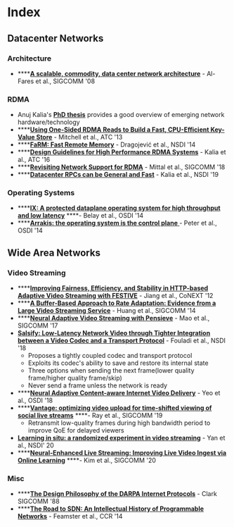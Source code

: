 # Index

## Datacenter Networks

### Architecture

* \*\*\*\*[**A scalable, commodity, data center network architecture**](http://cseweb.ucsd.edu/~vahdat/papers/sigcomm08.pdf) - Al-Fares et al., SIGCOMM '08

### RDMA

* Anuj Kalia's [**PhD thesis**](http://reports-archive.adm.cs.cmu.edu/anon/2019/CMU-CS-19-126.pdf) provides a good overview of emerging network hardware/technology
* \*\*\*\*[**Using One-Sided RDMA Reads to Build a Fast, CPU-Efficient Key-Value Store**](https://www.usenix.org/system/files/conference/atc13/atc13-mitchell.pdf) - Mitchell et al., ATC '13
* \*\*\*\*[**FaRM: Fast Remote Memory**](https://www.usenix.org/conference/nsdi14/technical-sessions/dragojevi%C4%87) - Dragojević et al., NSDI '14
* \*\*\*\*[**Design Guidelines for High Performance RDMA Systems**](https://www.usenix.org/system/files/conference/atc16/atc16_paper-kalia.pdf) - Kalia et al., ATC '16
* \*\*\*\*[**Revisiting Network Support for RDMA**](https://people.eecs.berkeley.edu/~radhika/irn.pdf) - Mittal et al., SIGCOMM '18
* \*\*\*\*[**Datacenter RPCs can be General and Fast**](https://www.usenix.org/conference/nsdi19/presentation/kalia) - Kalia et al., NSDI '19

### Operating Systems

* \*\*\*\*[**IX: A protected dataplane operating system for high throughput and low latency**](https://blog.acolyer.org/2016/06/15/ix-a-protected-dataplane-operating-system-for-high-throughput-and-low-latency/) ****- Belay et al., OSDI '14
* \*\*\*\*[**Arrakis: the operating system is the control plane** ](https://blog.acolyer.org/2016/06/14/arrakis-the-operating-system-is-the-control-plane/)- Peter et al., OSDI '14

## Wide Area Networks

### Video Streaming

* \*\*\*\*[**Improving Fairness, Efficiency, and Stability in HTTP-based Adaptive Video Streaming with FESTIVE**](http://conferences.sigcomm.org/co-next/2012/eproceedings/conext/p97.pdf) - Jiang et al., CoNEXT '12
* \*\*\*\*[**A Buffer-Based Approach to Rate Adaptation: Evidence from a Large Video Streaming Service**](http://yuba.stanford.edu/~nickm/papers/sigcomm2014-video.pdf) - Huang et al., SIGCOMM '14
* \*\*\*\*[**Neural Adaptive Video Streaming with Pensieve**](https://people.csail.mit.edu/hongzi/content/publications/Pensieve-Sigcomm17.pdf) - Mao et al., SIGCOMM '17
* [**Salsify: Low-Latency Network Video through Tighter Integration between a Video Codec and a Transport Protocol**](https://cs.stanford.edu/~keithw/salsify-paper.pdf) - Fouladi et al., NSDI '18
  * Proposes a tightly coupled codec and transport protocol
  * Exploits its codec's ability to save and restore its internal state
  * Three options when sending the next frame\(lower quality frame/higher quality frame/skip\)
  * Never send a frame unless the network is ready
* \*\*\*\*[**Neural Adaptive Content-aware Internet Video Delivery**](https://www.usenix.org/system/files/osdi18-yeo.pdf) - Yeo et al., OSDI '18 
* \*\*\*\*[**Vantage: optimizing video upload for time-shifted viewing of social live streams**](https://dl.acm.org/doi/10.1145/3341302.3342064) ****- Ray et al., SIGCOMM '19
  * Retransmit low-quality frames during high bandwidth period to improve QoE for delayed viewers
* [**Learning in situ: a randomized experiment in video streaming**](https://www.usenix.org/conference/nsdi20/presentation/yan) - Yan et al., NSDI' 20 
* \*\*\*\*[**Neural-Enhanced Live Streaming: Improving Live Video Ingest via Online Learning**](https://dl.acm.org/doi/abs/10.1145/3387514.3405856) ****- Kim et al., SIGCOMM '20

### Misc

* \*\*\*\*[**The Design Philosophy of the DARPA Internet Protocols**](http://web.stanford.edu/class/cs244/papers/DesignPhilosophyDARPA.pdf) - Clark SIGCOMM '88
* \*\*\*\*[**The Road to SDN: An Intellectual History of Programmable Networks**](https://www.cs.princeton.edu/~jrex/papers/queue14.pdf) - Feamster et al., CCR '14



